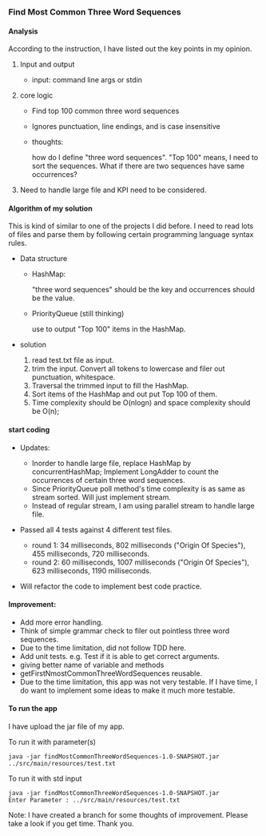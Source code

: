 ### Find Most Common Three Word Sequences

#### Analysis
According to the instruction, I have listed out the key points in my opinion.

1. Input and output  
   - input: command line args or stdin

2. core logic

   - Find top 100 common three word sequences
   - Ignores punctuation, line endings, and is case insensitive
   - thoughts: 
   
     how do I define "three word sequences". "Top 100" means, I need to sort the sequences.
     What if there are two sequences have same occurrences?
     
3. Need to handle large file and KPI need to be considered.

#### Algorithm of my solution

This is kind of similar to one of the projects I did before. I need to read lots of files and parse them by following certain programming language syntax rules.

- Data structure

   - HashMap:
   
        "three word sequences" should be the key and occurrences should be the value.
   
   - PriorityQueue (still thinking)
   
        use to output "Top 100" items in the HashMap.
        
- solution

    1. read test.txt file as input.
    2. trim the input. Convert all tokens to lowercase and filer out punctuation, whitespace.
    3. Traversal the trimmed input to fill the HashMap.
    4. Sort items of the HashMap and out put Top 100 of them.
    5. Time complexity should be O(nlogn) and space complexity should be O(n);

#### start coding

- Updates:

    - Inorder to handle large file, replace HashMap by concurrentHashMap; Implement LongAdder to count the occurrences of certain three word sequences.
    - Since PriorityQueue poll method's time complexity is as same as stream sorted. Will just implement stream.
    - Instead of regular stream, I am using parallel stream to handle large file.
    
- Passed all 4 tests against 4 different test files.
   
   - round 1: 34 milliseconds, 802 milliseconds ("Origin Of Species"), 455 milliseconds, 720 milliseconds.
   - round 2: 60 milliseconds, 1007 milliseconds ("Origin Of Species"), 623 milliseconds, 1190 milliseconds.

- Will refactor the code to implement best code practice.

#### Improvement:

- Add more error handling.
- Think of simple grammar check to filer out pointless three word sequences.
- Due to the time limitation, did not follow TDD here.
- Add unit tests. e.g. Test if it is able to get correct arguments.
- giving better name of variable and methods
- getFirstNmostCommonThreeWordSequences reusable.
- Due to the time limitation, this app was not very testable. If I have time, I do want to implement some ideas to make it much more testable.

#### To run the app
I have upload the jar file of my app.

To run it with parameter(s)
```
java -jar findMostCommonThreeWordSequences-1.0-SNAPSHOT.jar ../src/main/resources/test.txt
```
To run it with std input
```
java -jar findMostCommonThreeWordSequences-1.0-SNAPSHOT.jar
Enter Parameter : ../src/main/resources/test.txt
```

Note:
I have created a branch for some thoughts of improvement.
Please take a look if you get time. Thank you.